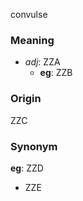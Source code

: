 convulse
### Meaning
+ _adj_: ZZA
	+ __eg__: ZZB

### Origin

ZZC

### Synonym

__eg__: ZZD

+ ZZE



